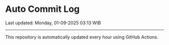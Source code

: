 # Auto Commit Log

Last updated: Monday, 01-09-2025 03:13 WIB

---

This repository is automatically updated every hour using GitHub Actions.
